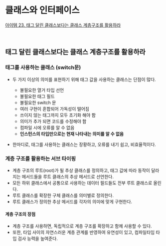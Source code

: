 # 클래스와 인터페이스

[아이템 23. 태그 달린 클래스보다는 클래스 계층구조를 활용하라](#태그-달린-클래스보다는-클래스-계층구조를-활용하라)   

<br>

## 태그 달린 클래스보다는 클래스 계층구조를 활용하라

### 태그를 사용하는 클래스 (switch문)
- 두 가지 이상의 의미를 표현하기 위해 태그 값을 사용하는 클래스는 단점이 많다.
  - 불필요한 열거 타입 선언
  - 불필요한 태그 필드
  - 불필요한 switch 문
  - 여러 구현이 혼합되어 가독성이 떨어짐
  - 쓰이지 않는 태그까지 모두 초기화 해야 함
  - 의미가 추가 되면 코드를 수정해야 함
  - 컴파일 시에 오류를 알 수 없음
  - **인스턴스의 타입만으로는 현재 나타내는 의미를 알 수 없음**

- 한마디로, 태그를 사용하는 클래스는 장황하고, 오류를 내기 쉽고, 비효율적이다.


### 계층 구조를 활용하는 서브 타이핑
- 계층 구조의 루트(root)가 될 추상 클래스를 정의하고, 태그 값에 따라 동작이 달라지는 메서드들을 루트 클래스의 추상 메서드로 선언한다.
- 모든 하위 클래스에서 공통으로 사용하는 데이터 필드들도 전부 루트 클래스로 올린다.
- 루트 클래스를 확장한 구체 클래스를 의미별로 정의한다.
- 루트 클래스가 정의한 추상 메서드를 각자의 의미에 맞게 구현한다.

#### 계층 구조의 장점
- 계층 구조를 사용하면, 독립적으로 계층 구조를 확장하고 함께 사용할 수 있다.
- 또한, 타입 사이의 자연스러운 계층 관계를 반영하여 유연성이 있고, 컴파일타임 타입 검사 능력을 높여준다.


<br>

